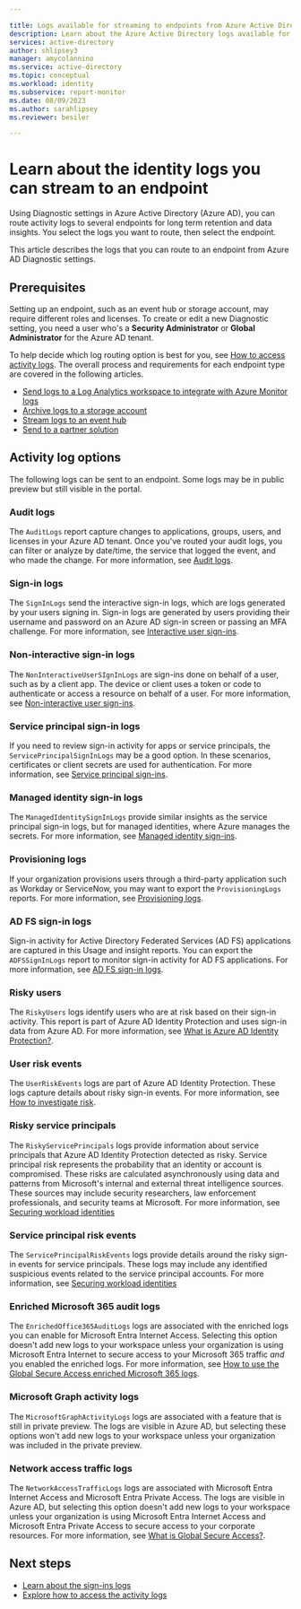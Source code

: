 ```yaml
---

title: Logs available for streaming to endpoints from Azure Active Directory
description: Learn about the Azure Active Directory logs available for streaming to an endpoint for storage, analysis, or monitoring.
services: active-directory
author: shlipsey3
manager: amycolannino
ms.service: active-directory
ms.topic: conceptual
ms.workload: identity
ms.subservice: report-monitor
ms.date: 08/09/2023
ms.author: sarahlipsey
ms.reviewer: besiler

---
```


# Learn about the identity logs you can stream to an endpoint

Using Diagnostic settings in Azure Active Directory (Azure AD), you can route activity logs to several endpoints for long term retention and data insights. You select the logs you want to route, then select the endpoint.

This article describes the logs that you can route to an endpoint from Azure AD Diagnostic settings.

## Prerequisites

Setting up an endpoint, such as an event hub or storage account, may require different roles and licenses. To create or edit a new Diagnostic setting, you need a user who's a **Security Administrator** or **Global Administrator** for the Azure AD tenant.

To help decide which log routing option is best for you, see [How to access activity logs](howto-access-activity-logs.md). The overall process and requirements for each endpoint type are covered in the following articles. 

- [Send logs to a Log Analytics workspace to integrate with Azure Monitor logs](howto-integrate-activity-logs-with-azure-monitor-logs.md)
- [Archive logs to a storage account](howto-archive-logs-to-storage-account.md)
- [Stream logs to an event hub](howto-stream-logs-to-event-hub.md)
- [Send to a partner solution](../../partner-solutions/overview.md)

## Activity log options

The following logs can be sent to an endpoint. Some logs may be in public preview but still visible in the portal.

### Audit logs

The `AuditLogs` report capture changes to applications, groups, users, and licenses in your Azure AD tenant. Once you've routed your audit logs, you can filter or analyze by date/time, the service that logged the event, and who made the change. For more information, see [Audit logs](concept-audit-logs.md).

### Sign-in logs

The `SignInLogs` send the interactive sign-in logs, which are logs generated by your users signing in. Sign-in logs are generated by users providing their username and password on an Azure AD sign-in screen or passing an MFA challenge. For more information, see [Interactive user sign-ins](concept-all-sign-ins.md#interactive-user-sign-ins).

### Non-interactive sign-in logs

The `NonInteractiveUserSIgnInLogs` are sign-ins done on behalf of a user, such as by a client app. The device or client uses a token or code to authenticate or access a resource on behalf of a user. For more information, see [Non-interactive user sign-ins](concept-all-sign-ins.md#non-interactive-user-sign-ins).

### Service principal sign-in logs

If you need to review sign-in activity for apps or service principals, the `ServicePrincipalSignInLogs` may be a good option. In these scenarios, certificates or client secrets are used for authentication. For more information, see [Service principal sign-ins](concept-all-sign-ins.md#service-principal-sign-ins).

### Managed identity sign-in logs

The `ManagedIdentitySignInLogs` provide similar insights as the service principal sign-in logs, but for managed identities, where Azure manages the secrets. For more information, see [Managed identity sign-ins](concept-all-sign-ins.md#managed-identity-for-azure-resources-sign-ins).

### Provisioning logs

If your organization provisions users through a third-party application such as Workday or ServiceNow, you may want to export the `ProvisioningLogs` reports. For more information, see [Provisioning logs](concept-provisioning-logs.md).

### AD FS sign-in logs

Sign-in activity for Active Directory Federated Services (AD FS) applications are captured in this Usage and insight reports. You can export the `ADFSSignInLogs` report to monitor sign-in activity for AD FS applications. For more information, see [AD FS sign-in logs](concept-usage-insights-report.md#ad-fs-application-activity).

### Risky users

The `RiskyUsers` logs identify users who are at risk based on their sign-in activity. This report is part of Azure AD Identity Protection and uses sign-in data from Azure AD. For more information, see [What is Azure AD Identity Protection?](../identity-protection/overview-identity-protection.md).

### User risk events

The `UserRiskEvents` logs are part of Azure AD Identity Protection. These logs capture details about risky sign-in events. For more information, see [How to investigate risk](../identity-protection/howto-identity-protection-investigate-risk.md#risky-sign-ins).

### Risky service principals

The `RiskyServicePrincipals` logs provide information about service principals that Azure AD Identity Protection detected as risky. Service principal risk represents the probability that an identity or account is compromised. These risks are calculated asynchronously using data and patterns from Microsoft's internal and external threat intelligence sources. These sources may include security researchers, law enforcement professionals, and security teams at Microsoft. For more information, see [Securing workload identities](../identity-protection/concept-workload-identity-risk.md)

### Service principal risk events

The `ServicePrincipalRiskEvents` logs provide details around the risky sign-in events for service principals. These logs may include any identified suspicious events related to the service principal accounts. For more information, see [Securing workload identities](../identity-protection/concept-workload-identity-risk.md)

### Enriched Microsoft 365 audit logs

The `EnrichedOffice365AuditLogs` logs are associated with the enriched logs you can enable for Microsoft Entra Internet Access. Selecting this option doesn't add new logs to your workspace unless your organization is using Microsoft Entra Internet to secure access to your Microsoft 365 traffic *and* you enabled the enriched logs. For more information, see [How to use the Global Secure Access enriched Microsoft 365 logs](../../global-secure-access/how-to-view-enriched-logs.md).

### Microsoft Graph activity logs

The `MicrosoftGraphActivityLogs` logs are associated with a feature that is still in private preview. The logs are visible in Azure AD, but selecting these options won't add new logs to your workspace unless your organization was included in the private preview.

### Network access traffic logs

The `NetworkAccessTrafficLogs` logs are associated with Microsoft Entra Internet Access and Microsoft Entra Private Access. The logs are visible in Azure AD, but selecting this option doesn't add new logs to your workspace unless your organization is using Microsoft Entra Internet Access and Microsoft Entra Private Access to secure access to your corporate resources. For more information, see [What is Global Secure Access?](../../global-secure-access/overview-what-is-global-secure-access.md).

## Next steps

- [Learn about the sign-ins logs](concept-all-sign-ins.md)
- [Explore how to access the activity logs](howto-access-activity-logs.md)
